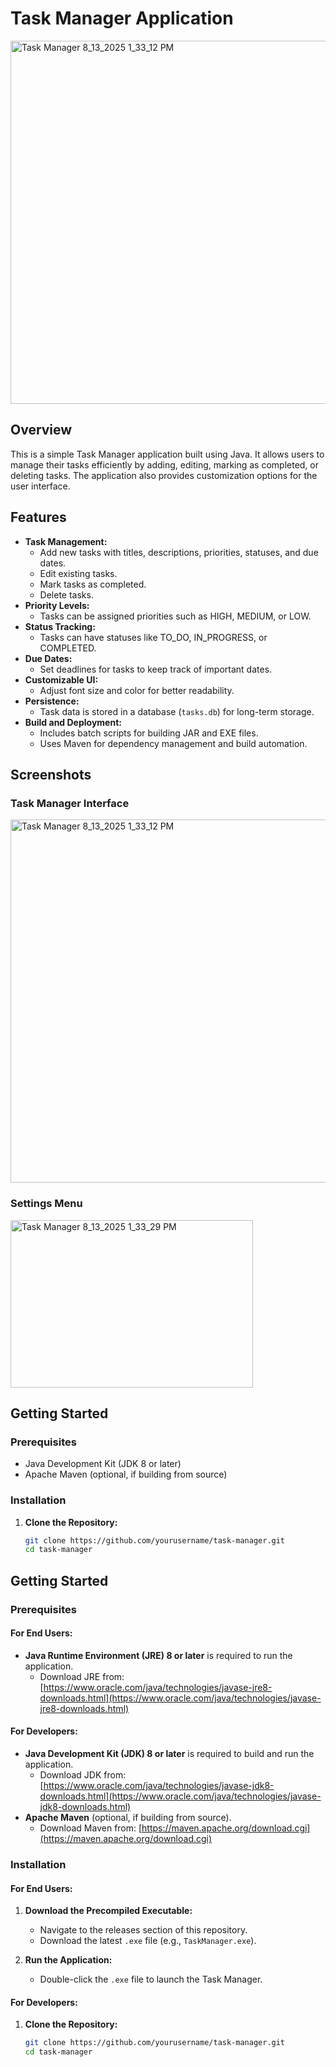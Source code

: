 # Task Manager Application

<img width="964" height="581" alt="Task Manager 8_13_2025 1_33_12 PM" src="https://github.com/user-attachments/assets/7d4e2869-9761-487f-824d-e7537a89042a" />


## Overview
This is a simple Task Manager application built using Java. It allows users to manage their tasks efficiently by adding, editing, marking as completed, or deleting tasks. The application also provides customization options for the user interface.

## Features
- **Task Management:**
  - Add new tasks with titles, descriptions, priorities, statuses, and due dates.
  - Edit existing tasks.
  - Mark tasks as completed.
  - Delete tasks.
- **Priority Levels:**
  - Tasks can be assigned priorities such as HIGH, MEDIUM, or LOW.
- **Status Tracking:**
  - Tasks can have statuses like TO_DO, IN_PROGRESS, or COMPLETED.
- **Due Dates:**
  - Set deadlines for tasks to keep track of important dates.
- **Customizable UI:**
  - Adjust font size and color for better readability.
- **Persistence:**
  - Task data is stored in a database (`tasks.db`) for long-term storage.
- **Build and Deployment:**
  - Includes batch scripts for building JAR and EXE files.
  - Uses Maven for dependency management and build automation.

## Screenshots

### Task Manager Interface
<img width="964" height="581" alt="Task Manager 8_13_2025 1_33_12 PM" src="https://github.com/user-attachments/assets/7d4e2869-9761-487f-824d-e7537a89042a" />


### Settings Menu
<img width="388" height="268" alt="Task Manager 8_13_2025 1_33_29 PM" src="https://github.com/user-attachments/assets/04ec8dc2-87e7-4cb9-82d7-03b8aecbd531" />


## Getting Started

### Prerequisites
- Java Development Kit (JDK 8 or later)
- Apache Maven (optional, if building from source)

### Installation

1. **Clone the Repository:**
   ```bash
   git clone https://github.com/yourusername/task-manager.git
   cd task-manager

## Getting Started

### Prerequisites

#### For End Users:
- **Java Runtime Environment (JRE) 8 or later** is required to run the application.
  - Download JRE from: [https://www.oracle.com/java/technologies/javase-jre8-downloads.html](https://www.oracle.com/java/technologies/javase-jre8-downloads.html)

#### For Developers:
- **Java Development Kit (JDK) 8 or later** is required to build and run the application.
  - Download JDK from: [https://www.oracle.com/java/technologies/javase-jdk8-downloads.html](https://www.oracle.com/java/technologies/javase-jdk8-downloads.html)
- **Apache Maven** (optional, if building from source).
  - Download Maven from: [https://maven.apache.org/download.cgi](https://maven.apache.org/download.cgi)

### Installation

#### For End Users:
1. **Download the Precompiled Executable:**
   - Navigate to the releases section of this repository.
   - Download the latest `.exe` file (e.g., `TaskManager.exe`).

2. **Run the Application:**
   - Double-click the `.exe` file to launch the Task Manager.

#### For Developers:
1. **Clone the Repository:**
   ```bash
   git clone https://github.com/yourusername/task-manager.git
   cd task-manager
